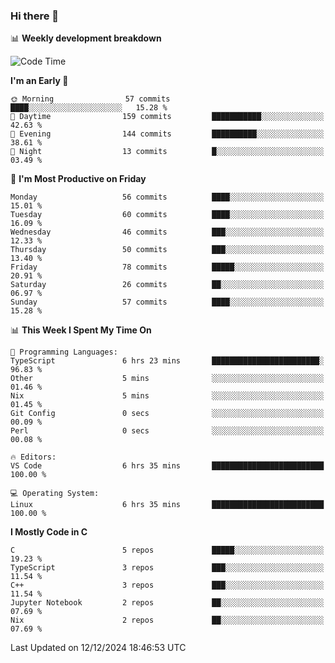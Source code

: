 ### Hi there 👋

📊 **Weekly development breakdown**
<!--START_SECTION:waka-->
![Code Time](http://img.shields.io/badge/Code%20Time-289%20hrs%2025%20mins-blue)

**I'm an Early 🐤** 

```text
🌞 Morning                57 commits          ████░░░░░░░░░░░░░░░░░░░░░   15.28 % 
🌆 Daytime                159 commits         ███████████░░░░░░░░░░░░░░   42.63 % 
🌃 Evening                144 commits         ██████████░░░░░░░░░░░░░░░   38.61 % 
🌙 Night                  13 commits          █░░░░░░░░░░░░░░░░░░░░░░░░   03.49 % 
```
📅 **I'm Most Productive on Friday** 

```text
Monday                   56 commits          ████░░░░░░░░░░░░░░░░░░░░░   15.01 % 
Tuesday                  60 commits          ████░░░░░░░░░░░░░░░░░░░░░   16.09 % 
Wednesday                46 commits          ███░░░░░░░░░░░░░░░░░░░░░░   12.33 % 
Thursday                 50 commits          ███░░░░░░░░░░░░░░░░░░░░░░   13.40 % 
Friday                   78 commits          █████░░░░░░░░░░░░░░░░░░░░   20.91 % 
Saturday                 26 commits          ██░░░░░░░░░░░░░░░░░░░░░░░   06.97 % 
Sunday                   57 commits          ████░░░░░░░░░░░░░░░░░░░░░   15.28 % 
```


📊 **This Week I Spent My Time On** 

```text
💬 Programming Languages: 
TypeScript               6 hrs 23 mins       ████████████████████████░   96.83 % 
Other                    5 mins              ░░░░░░░░░░░░░░░░░░░░░░░░░   01.46 % 
Nix                      5 mins              ░░░░░░░░░░░░░░░░░░░░░░░░░   01.45 % 
Git Config               0 secs              ░░░░░░░░░░░░░░░░░░░░░░░░░   00.09 % 
Perl                     0 secs              ░░░░░░░░░░░░░░░░░░░░░░░░░   00.08 % 

🔥 Editors: 
VS Code                  6 hrs 35 mins       █████████████████████████   100.00 % 

💻 Operating System: 
Linux                    6 hrs 35 mins       █████████████████████████   100.00 % 
```

**I Mostly Code in C** 

```text
C                        5 repos             █████░░░░░░░░░░░░░░░░░░░░   19.23 % 
TypeScript               3 repos             ███░░░░░░░░░░░░░░░░░░░░░░   11.54 % 
C++                      3 repos             ███░░░░░░░░░░░░░░░░░░░░░░   11.54 % 
Jupyter Notebook         2 repos             ██░░░░░░░░░░░░░░░░░░░░░░░   07.69 % 
Nix                      2 repos             ██░░░░░░░░░░░░░░░░░░░░░░░   07.69 % 
```




 Last Updated on 12/12/2024 18:46:53 UTC
<!--END_SECTION:waka-->
<!--
**R-enanVieira/R-enanVieira** is a ✨ _special_ ✨ repository because its `README.md` (this file) appears on your GitHub profile.

Here are some ideas to get you started:

- 🔭 I’m currently working on ...
- 🌱 I’m currently learning ...
- 👯 I’m looking to collaborate on ...
- 🤔 I’m looking for help with ...
- 💬 Ask me about ...
- 📫 How to reach me: ...
- 😄 Pronouns: ...
- ⚡ Fun fact: ...
-->

